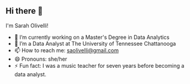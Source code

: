 ## Hi there 👋

I'm Sarah Olivelli!

- 🔭 I’m currently working on a Master's Degree in Data Analytics
- 🌱 I’m a Data Analyst at The University of Tennessee Chattanooga
- 📫 How to reach me: saolivelli@gmail.com
- 😄 Pronouns: she/her
- ⚡ Fun fact: I was a music teacher for seven years before becoming a data analyst. 
